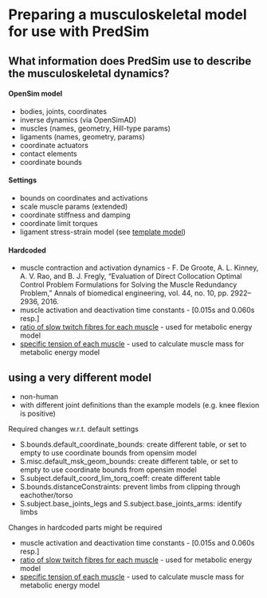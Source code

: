 
# Preparing a musculoskeletal model for use with PredSim

## What information does PredSim use to describe the musculoskeletal dynamics?

#### OpenSim model
- bodies, joints, coordinates
- inverse dynamics (via OpenSimAD)
- muscles (names, geometry, Hill-type params)
- ligaments (names, geometry, params)
- coordinate actuators
- contact elements
- coordinate bounds

#### Settings
- bounds on coordinates and activations
- scale muscle params (extended)
- coordinate stiffness and damping
- coordinate limit torques
- ligament stress-strain model (see [template model](../ModelComponents/ligamentForceLength_template.m))

#### Hardcoded
- muscle contraction and activation dynamics - F. De Groote, A. L. Kinney, A. V. Rao, and B. J. Fregly, “Evaluation of Direct Collocation Optimal Control Problem Formulations for Solving the Muscle Redundancy Problem,” Annals of biomedical engineering, vol. 44, no. 10, pp. 2922–2936, 2016.
- muscle activation and deactivation time constants - [0.015s and 0.060s resp.]
- [ratio of slow twitch fibres for each muscle](../PreProcessing/getSlowTwitchRatios.m) - used for metabolic energy model
- [specific tension of each muscle](../PreProcessing/getSpecificTensions.m) - used to calculate muscle mass for metabolic energy model


## using a very different model
- non-human
- with different joint definitions than the example models (e.g. knee flexion is positive)

Required changes w.r.t. default settings
- S.bounds.default_coordinate_bounds: create different table, or set to empty to use coordinate bounds from opensim model
- S.misc.default_msk_geom_bounds: create different table, or set to empty to use coordinate bounds from opensim model
- S.subject.default_coord_lim_torq_coeff: create different table
- S.bounds.distanceConstraints: prevent limbs from clipping through eachother/torso
- S.subject.base_joints_legs and S.subject.base_joints_arms: identify limbs

Changes in hardcoded parts might be required
- muscle activation and deactivation time constants - [0.015s and 0.060s resp.]
- [ratio of slow twitch fibres for each muscle](../PreProcessing/getSlowTwitchRatios.m) - used for metabolic energy model
- [specific tension of each muscle](../PreProcessing/getSpecificTensions.m) - used to calculate muscle mass for metabolic energy model
